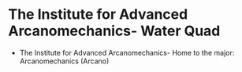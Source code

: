# The Institute for Advanced Arcanomechanics- Water Quad



* The Institute for Advanced Arcanomechanics- Home to the major: Arcanomechanics (Arcano)

